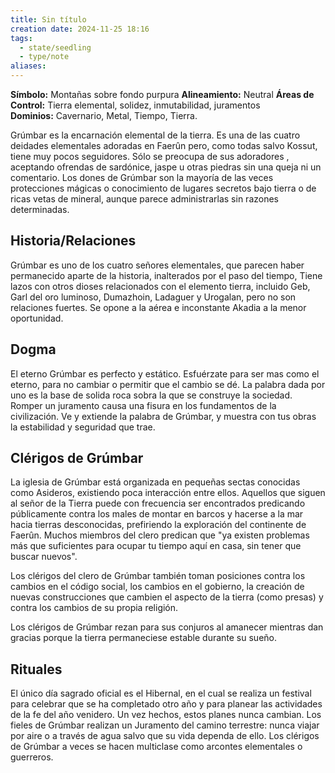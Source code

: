 ```yaml
---
title: Sin título
creation date: 2024-11-25 18:16
tags:
  - state/seedling
  - type/note
aliases:
---
```

**Símbolo:** Montañas sobre fondo purpura
**Alineamiento:** Neutral
**Áreas de Control:** Tierra elemental, solidez, inmutabilidad, juramentos
**Dominios:** Cavernario, Metal, Tiempo, Tierra.

Grúmbar es la encarnación elemental de la tierra. Es una de las cuatro deidades elementales adoradas en Faerûn pero, como todas salvo Kossut, tiene muy pocos seguidores. Sólo se preocupa de sus adoradores , aceptando ofrendas de sardónice, jaspe u otras piedras sin una queja ni un comentario. Los dones de Grúmbar son la mayoría de las veces protecciones mágicas o conocimiento de lugares secretos bajo tierra o de ricas vetas de mineral, aunque parece administrarlas sin razones determinadas.

## Historia/Relaciones

Grúmbar es uno de los cuatro señores elementales, que parecen haber permanecido aparte de la historia, inalterados por el paso del tiempo, Tiene lazos con otros dioses relacionados con el elemento tierra, incluido Geb, Garl del oro luminoso, Dumazhoin, Ladaguer y Urogalan, pero no son relaciones fuertes. Se opone a la aérea e inconstante Akadia a la menor oportunidad.

## Dogma

El eterno Grúmbar es perfecto y estático. Esfuérzate para ser mas como el eterno, para no cambiar o permitir que el cambio se dé. La palabra dada por uno es la base de solida roca sobra la que se construye la sociedad. Romper un juramento causa una fisura en los fundamentos de la civilización. Ve y extiende la palabra de Grúmbar, y muestra con tus obras la estabilidad y seguridad que trae.

## Clérigos de Grúmbar

La iglesia de Grúmbar está organizada en pequeñas sectas conocidas como Asideros, existiendo poca interacción entre ellos. Aquellos que siguen al señor de la Tierra puede con frecuencia ser encontrados predicando públicamente contra los males de montar en barcos y hacerse a la mar hacia tierras desconocidas, prefiriendo la exploración del continente de Faerûn. Muchos miembros del clero predican que "ya existen problemas más que suficientes para ocupar tu tiempo aquí en casa, sin tener que buscar nuevos".

Los clérigos del clero de Grúmbar también toman posiciones contra los cambios en el código social, los cambios en el gobierno, la creación de nuevas construcciones que cambien el aspecto de la tierra (como presas) y contra los cambios de su propia religión.

Los clérigos de Grúmbar rezan para sus conjuros al amanecer mientras dan gracias porque la tierra permaneciese estable durante su sueño.

## Rituales

El único día sagrado oficial es el Hibernal, en el cual se realiza un festival para celebrar que se ha completado otro año y para planear las actividades de la fe del año venidero. Un vez hechos, estos planes nunca cambian. Los fieles de Grúmbar realizan un Juramento del camino terrestre: nunca viajar por aire o a través de agua salvo que su vida dependa de ello. Los clérigos de Grúmbar a veces se hacen multiclase como arcontes elementales o guerreros.